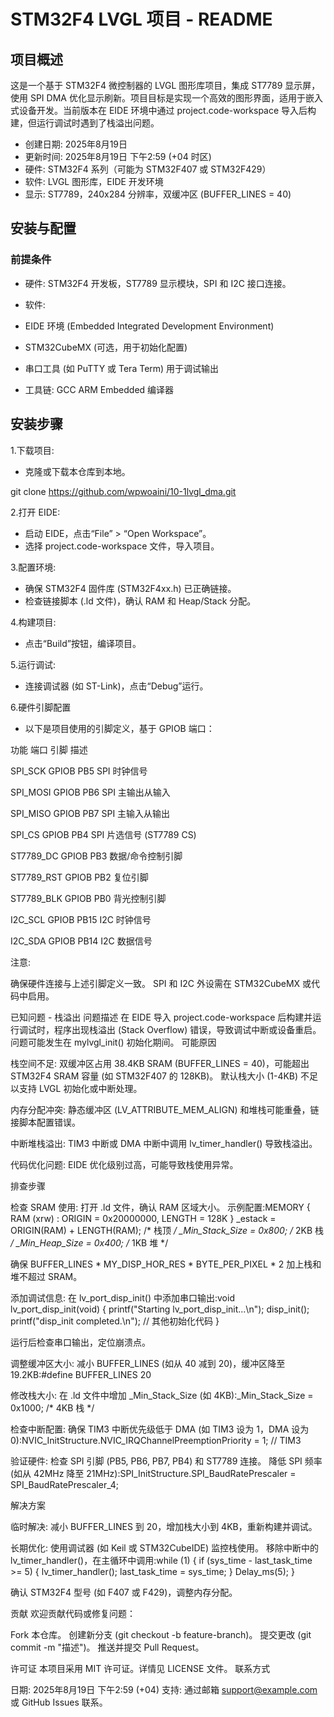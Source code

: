 # STM32F4 LVGL 项目 - README
## 项目概述
这是一个基于 STM32F4 微控制器的 LVGL 图形库项目，集成 ST7789 显示屏，使用 SPI DMA 优化显示刷新。项目目标是实现一个高效的图形界面，适用于嵌入式设备开发。当前版本在 EIDE 环境中通过 project.code-workspace 导入后构建，但运行调试时遇到了栈溢出问题。

- 创建日期: 2025年8月19日
- 更新时间: 2025年8月19日 下午2:59 (+04 时区)
- 硬件: STM32F4 系列（可能为 STM32F407 或 STM32F429）
- 软件: LVGL 图形库，EIDE 开发环境
- 显示: ST7789，240x284 分辨率，双缓冲区 (BUFFER_LINES = 40)

## 安装与配置
### 前提条件

- 硬件: STM32F4 开发板，ST7789 显示模块，SPI 和 I2C 接口连接。
- 软件: 
 - EIDE 环境 (Embedded Integrated Development Environment)
 - STM32CubeMX (可选，用于初始化配置)
 - 串口工具 (如 PuTTY 或 Tera Term) 用于调试输出


- 工具链: GCC ARM Embedded 编译器

## 安装步骤

1.下载项目:
 - 克隆或下载本仓库到本地。

 git clone https://github.com/wpwoaini/10-1lvgl_dma.git


2.打开 EIDE:
- 启动 EIDE，点击“File” > “Open Workspace”。
- 选择 project.code-workspace 文件，导入项目。


3.配置环境:
- 确保 STM32F4 固件库 (STM32F4xx.h) 已正确链接。
- 检查链接脚本 (.ld 文件)，确认 RAM 和 Heap/Stack 分配。


4.构建项目:
- 点击“Build”按钮，编译项目。


5.运行调试:
- 连接调试器 (如 ST-Link)，点击“Debug”运行。



6.硬件引脚配置
- 以下是项目使用的引脚定义，基于 GPIOB 端口：



功能
端口
引脚
描述



SPI_SCK
GPIOB
PB5
SPI 时钟信号


SPI_MOSI
GPIOB
PB6
SPI 主输出从输入


SPI_MISO
GPIOB
PB7
SPI 主输入从输出


SPI_CS
GPIOB
PB4
SPI 片选信号 (ST7789 CS)


ST7789_DC
GPIOB
PB3
数据/命令控制引脚


ST7789_RST
GPIOB
PB2
复位引脚


ST7789_BLK
GPIOB
PB0
背光控制引脚


I2C_SCL
GPIOB
PB15
I2C 时钟信号


I2C_SDA
GPIOB
PB14
I2C 数据信号


注意: 

确保硬件连接与上述引脚定义一致。
SPI 和 I2C 外设需在 STM32CubeMX 或代码中启用。

已知问题 - 栈溢出
问题描述
在 EIDE 导入 project.code-workspace 后构建并运行调试时，程序出现栈溢出 (Stack Overflow) 错误，导致调试中断或设备重启。问题可能发生在 mylvgl_init() 初始化期间。
可能原因

栈空间不足:
双缓冲区占用 38.4KB SRAM (BUFFER_LINES = 40)，可能超出 STM32F4 SRAM 容量 (如 STM32F407 的 128KB)。
默认栈大小 (1-4KB) 不足以支持 LVGL 初始化或中断处理。


内存分配冲突:
静态缓冲区 (LV_ATTRIBUTE_MEM_ALIGN) 和堆栈可能重叠，链接脚本配置错误。


中断堆栈溢出:
TIM3 中断或 DMA 中断中调用 lv_timer_handler() 导致栈溢出。


代码优化问题:
EIDE 优化级别过高，可能导致栈使用异常。



排查步骤

检查 SRAM 使用:
打开 .ld 文件，确认 RAM 区域大小。
示例配置:MEMORY
{
    RAM (xrw) : ORIGIN = 0x20000000, LENGTH = 128K
}
_estack = ORIGIN(RAM) + LENGTH(RAM); /* 栈顶 */
_Min_Stack_Size = 0x800; /* 2KB 栈 */
_Min_Heap_Size = 0x400; /* 1KB 堆 */


确保 BUFFER_LINES * MY_DISP_HOR_RES * BYTE_PER_PIXEL * 2 加上栈和堆不超过 SRAM。


添加调试信息:
在 lv_port_disp_init() 中添加串口输出:void lv_port_disp_init(void)
{
    printf("Starting lv_port_disp_init...\n");
    disp_init();
    printf("disp_init completed.\n");
    // 其他初始化代码
}


运行后检查串口输出，定位崩溃点。


调整缓冲区大小:
减小 BUFFER_LINES (如从 40 减到 20)，缓冲区降至 19.2KB:#define BUFFER_LINES 20




修改栈大小:
在 .ld 文件中增加 _Min_Stack_Size (如 4KB):_Min_Stack_Size = 0x1000; /* 4KB 栈 */




检查中断配置:
确保 TIM3 中断优先级低于 DMA (如 TIM3 设为 1，DMA 设为 0):NVIC_InitStructure.NVIC_IRQChannelPreemptionPriority = 1; // TIM3




验证硬件:
检查 SPI 引脚 (PB5, PB6, PB7, PB4) 和 ST7789 连接。
降低 SPI 频率 (如从 42MHz 降至 21MHz):SPI_InitStructure.SPI_BaudRatePrescaler = SPI_BaudRatePrescaler_4;





解决方案

临时解决:
减小 BUFFER_LINES 到 20，增加栈大小到 4KB，重新构建并调试。


长期优化:
使用调试器 (如 Keil 或 STM32CubeIDE) 监控栈使用。
移除中断中的 lv_timer_handler()，在主循环中调用:while (1) {
    if (sys_time - last_task_time >= 5) {
        lv_timer_handler();
        last_task_time = sys_time;
    }
    Delay_ms(5);
}


确认 STM32F4 型号 (如 F407 或 F429)，调整内存分配。



贡献
欢迎贡献代码或修复问题：

Fork 本仓库。
创建新分支 (git checkout -b feature-branch)。
提交更改 (git commit -m "描述")。
推送并提交 Pull Request。

许可证
本项目采用 MIT 许可证。详情见 LICENSE 文件。
联系方式

日期: 2025年8月19日 下午2:59 (+04)
支持: 通过邮箱 support@example.com 或 GitHub Issues 联系。
